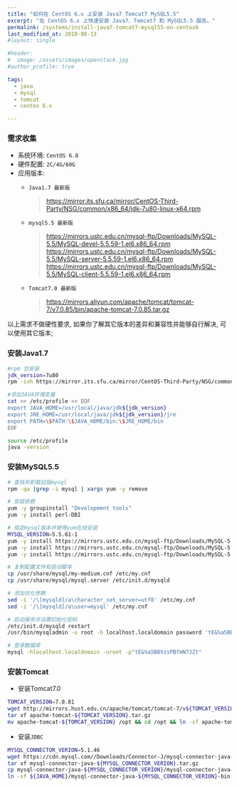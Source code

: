 ```yaml
---
title: "如何在 CentOS 6.x 上安装 Java7 Tomcat7 MySQL5.5"
excerpt: "在 CentOS 6.x 上快速安装 Java7、Tomcat7 和 MySQL5.5 服务。"
permalink: /systems/install-java7-tomcat7-mysql55-on-centos6
last_modified_at: 2018-08-13
#layout: single

#header:
#  image: /assets/images/openstack.jpg
#author_profile: true

tags:
  - java
  - mysql
  - tomcat
  - centos 6.x

---
```


### 需求收集
- 系统环境: `CentOS 6.8`
- 硬件配置: `2C/4G/60G`
- 应用版本:   
  - `Java1.7 最新版`
    > https://mirror.its.sfu.ca/mirror/CentOS-Third-Party/NSG/common/x86_64/jdk-7u80-linux-x64.rpm
  
  - `mysql5.5 最新版`
    > https://mirrors.ustc.edu.cn/mysql-ftp/Downloads/MySQL-5.5/MySQL-devel-5.5.59-1.el6.x86_64.rpm  
    > https://mirrors.ustc.edu.cn/mysql-ftp/Downloads/MySQL-5.5/MySQL-server-5.5.59-1.el6.x86_64.rpm  
    > https://mirrors.ustc.edu.cn/mysql-ftp/Downloads/MySQL-5.5/MySQL-client-5.5.59-1.el6.x86_64.rpm  
  
  - `Tomcat7.0 最新版`
    > https://mirrors.aliyun.com/apache/tomcat/tomcat-7/v7.0.85/bin/apache-tomcat-7.0.85.tar.gz

以上需求不做硬性要求, 如果你了解其它版本的差异和兼容性并能够自行解决, 可以使用其它版本;

### 安装Java1.7
```bash
#rpm 包安装
jdk_version=7u80
rpm -ivh https://mirror.its.sfu.ca/mirror/CentOS-Third-Party/NSG/common/x86_64/jdk-${jdk_version}-linux-x64.rpm --prefix=/usr/local/java

#添加JAVA环境变量
cat >> /etc/profile << EOF
export JAVA_HOME=/usr/local/java/jdk${jdk_version}
export JRE_HOME=/usr/local/java/jdk${jdk_version}/jre
export PATH=\$PATH:\$JAVA_HOME/bin:\$JRE_HOME/bin
EOF

source /etc/profile
java -version
```

### 安装MySQL5.5
```bash
# 查找并卸载旧版mysql
rpm -qa |grep -i mysql | xargs yum -y remove

# 安装依赖
yum -y groupinstall "Development tools"
yum -y install perl-DBI

# 指定mysql版本并使用yum在线安装
MYSQL_VERSION=5.5.61-1
yum -y install https://mirrors.ustc.edu.cn/mysql-ftp/Downloads/MySQL-5.5/MySQL-devel-${MYSQL_VERSION}.el6.x86_64.rpm
yum -y install https://mirrors.ustc.edu.cn/mysql-ftp/Downloads/MySQL-5.5/MySQL-server-${MYSQL_VERSION}.el6.x86_64.rpm
yum -y install https://mirrors.ustc.edu.cn/mysql-ftp/Downloads/MySQL-5.5/MySQL-client-${MYSQL_VERSION}.el6.x86_64.rpm

# 复制配置文件和启动脚本
cp /usr/share/mysql/my-medium.cnf /etc/my.cnf
cp /usr/share/mysql/mysql.server /etc/init.d/mysqld

# 添加优化参数
sed -i '/\[mysqld]/a\character_set_server=utf8' /etc/my.cnf
sed -i '/\[mysqld]/a\user=mysql' /etc/my.cnf

# 启动服务并设置初始化密码
/etc/init.d/mysqld restart
/usr/bin/mysqladmin -u root -h localhost.localdomain password 'tE&%a5BBVzsPBfmN7JZt'

# 登录数据库
mysql -hlocalhost.localdomain -uroot -p"tE&%a5BBVzsPBfmN7JZt"
```

### 安装Tomcat
- 安装Tomcat7.0
```bash
TOMCAT_VERSION=7.0.81
wget http://mirrors.hust.edu.cn/apache/tomcat/tomcat-7/v${TOMCAT_VERSION}/bin/apache-tomcat-${TOMCAT_VERSION}.tar.gz
tar xf apache-tomcat-${TOMCAT_VERSION}.tar.gz
mv apache-tomcat-${TOMCAT_VERSION} /opt && cd /opt && ln -sf apache-tomcat-${TOMCAT_VERSION} tomcat
```
- 安装`JDBC`
```bash
MYSQL_CONNECTOR_VERION=5.1.46
wget https://cdn.mysql.com//Downloads/Connector-J/mysql-connector-java-${MYSQL_CONNECTOR_VERION}.tar.gz
tar xf mysql-connector-java-${MYSQL_CONNECTOR_VERION}.tar.gz
cp mysql-connector-java-${MYSQL_CONNECTOR_VERION}/mysql-connector-java-${MYSQL_CONNECTOR_VERION}-bin.jar ${JAVA_HOME}/
ln -sf ${JAVA_HOME}/mysql-connector-java-${MYSQL_CONNECTOR_VERION}-bin.jar ${JAVA_HOME}/mysql-connector-java.jar
```